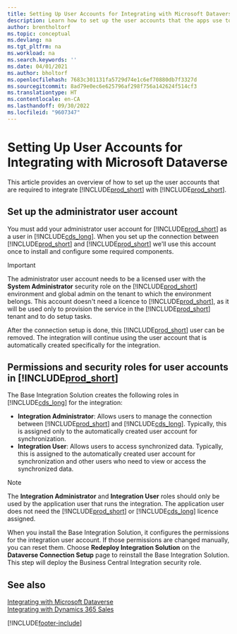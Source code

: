 ```yaml
---
title: Setting Up User Accounts for Integrating with Microsoft Dataverse | Microsoft Docs
description: Learn how to set up the user accounts that the apps use to exchange data, and that people use to access and synchronize data in the apps.
author: brentholtorf
ms.topic: conceptual
ms.devlang: na
ms.tgt_pltfrm: na
ms.workload: na
ms.search.keywords: ''
ms.date: 04/01/2021
ms.author: bholtorf
ms.openlocfilehash: 7683c301131fa5729d74e1c6ef70880db7f3327d
ms.sourcegitcommit: 8ad79e0ec6e625796af298f756a142624f514cf3
ms.translationtype: HT
ms.contentlocale: en-CA
ms.lasthandoff: 09/30/2022
ms.locfileid: "9607347"
---
```

# <a name="setting-up-user-accounts-for-integrating-with-microsoft-dataverse"></a>Setting Up User Accounts for Integrating with Microsoft Dataverse

This article provides an overview of how to set up the user accounts that are required to integrate [!INCLUDE[prod_short](includes/cds_long_md.md)] with [!INCLUDE[prod_short](includes/prod_short.md)].

## <a name="set-up-the-administrator-user-account"></a>Set up the administrator user account

You must add your administrator user account for [!INCLUDE[prod_short](includes/prod_short.md)] as a user in [!INCLUDE[cds_long](includes/cds_long_md.md)]. When you set up the connection between [!INCLUDE[prod_short](includes/prod_short.md)] and [!INCLUDE[prod_short](includes/cds_long_md.md)] we'll use this account once to install and configure some required components.

> [!IMPORTANT]
> The administrator user account needs to be a licensed user with the **System Administrator** security role on the [!INCLUDE[prod_short](includes/cds_long_md.md)] environment and global admin on the tenant to which the environment belongs. This account doesn't need a licence to [!INCLUDE[prod_short](includes/prod_short.md)], as it will be used only to provision the service in the [!INCLUDE[prod_short](includes/cds_long_md.md)] tenant and to do setup tasks.
>
> After the connection setup is done, this [!INCLUDE[prod_short](includes/cds_long_md.md)] user can be removed. The integration will continue using the user account that is automatically created specifically for the integration.

## <a name="permissions-and-security-roles-for-user-accounts-in-prod_short"></a>Permissions and security roles for user accounts in [!INCLUDE[prod_short](includes/cds_long_md.md)]

The Base Integration Solution creates the following roles in [!INCLUDE[cds_long](includes/cds_long_md.md)] for the integration:

* **Integration Administrator**: Allows users to manage the connection between [!INCLUDE[prod_short](includes/prod_short.md)] and [!INCLUDE[cds_long](includes/cds_long_md.md)]. Typically, this is assigned only to the automatically created user account for synchronization.
* **Integration User**: Allows users to access synchronized data. Typically, this is assigned to the automatically created user account for synchronization and other users who need to view or access the synchronized data.

> [!NOTE]
>
> The **Integration Administrator** and **Integration User** roles should only be used by the application user that runs the integration. The application user does not need the [!INCLUDE[prod_short](includes/prod_short.md)] or [!INCLUDE[cds_long](includes/cds_long_md.md)] licence assigned.

When you install the Base Integration Solution, it configures the permissions for the integration user account. If those permissions are changed manually, you can reset them. Choose **Redeploy Integration Solution** on the **Dataverse Connection Setup** page to reinstall the Base Integration Solution. This step will deploy the  Business Central Integration security role.

<!--
The following tables list the minimum permissions for the user accounts in [!INCLUDE[prod_short](includes/cds_long_md.md)].

### Minimum Permissions for the Administrator
The following table displays the minimum permissions on each tab for each security role that is required for the administrator user.

##### Customization
|Security Role|Access Level|Dynamics NAV 2018 and Earlier|Business Central <br> October 2018|Business Central <br> April 2019|
|----|----|-----|----|----|
|Model Driven App|Global|||Read|
|Plugin Assembly|Global|Read|Read|Read|
|Plugin Type|Global|Read|Read|Read|
|Relationship|Global|||Read|
|SDK Message|Global|Read|Read|Read|
|SDK Message Proessing Step|Global|Read|Read|Read|
|SDK Message Proessing Step Image|Global|Read|Read|Read|
|System From|Global|||Write|

##### Custom Entities
|Security Role|Access Level|Dynamics NAV 2018 and Earlier|Business Central <br> October 2018|Business Central <br> April 2020|
|----|----|-----|----|----|
|Business Central Account Statistics|Global|Read|Read|Read|
|Business Central Connection|Global|Create, Read, Write, Delete|Create, Read, Write, Delete|Create, Read, Write, Delete|
|Post Configuration|Global|||Write|

### Minimum Permissions for automatically created [!INCLUDE[prod_short](includes/prod_short.md)] Integration application user
The following table displays the minimum permissions on each tab for each security role that is required for the automatically created [!INCLUDE[prod_short](includes/prod_short.md)] Integration application user.

##### Core Records
|Security Role|Access Level|Dynamics NAV 2018 and Earlier|Business Central <br> October 2018|Business Central <br> April 2019|
|----|----|-----|----|----|
|Account|Global|Create, Read, Write, Append, Append To, Assign|Create, Read, Write, Append, Append To, Assign|Create, Read, Write, Append, Append To, Assign|
|Action Card|Global||Read|Read|
|Connection|Global|Read|Read|Read|
|Contact|Global|Create, Read, Write, Append, Append To|Create, Read, Write, Append, Append To|Create, Read, Write, Append, Append To|
|Note|Global|||Create, Read, Write, Delete Append, Assign|
|Opportunity|Global||Create, Read, Write, Append, Append To|Create, Read, Write, Append, Append To|
|Post|Global|||Create, Read, Append To|
|User Entity UI|User|Create, Read, Write|Create, Read, Write|Create, Read, Write|

##### Sales
|Security Role|Access Level|Dynamics NAV 2018 and Earlier|Business Central <br> October 2018|Business Central <br> April 2019|
|----|----|-----|----|----|
|Invoice|Global|Create, Read, Write, Append, Append To|Create, Read, Write, Append, Append To|Create, Read, Write, Append, Append To|
|Order|Global|Read, Write, Append To|Read, Write, Append To|Read, Write, Append, Append To, Assign|
|Product|Global|Create, Read, Write, Append, Append To|Create, Read, Write, Append, Append To|Create, Read, Write, Append, Append To|
|Property|Global|Read|Read|Read|
|Property Association|Global|Read|Read|Read|
|Property Option Set Item|Global|Read|Read|Read|
|Quote|Global|Read|Read|Read|

##### Service
|Security Role|Access Level|Dynamics NAV 2018 and Earlier|Business Central <br> October 2018|Business Central <br> April 2019|
|----|----|-----|----|----|
|Case|Global|Read|Read|Read|

##### Business Management
|Security Role|Access Level|Dynamics NAV 2018 and Earlier|Business Central <br> October 2018|Business Central <br> April 2019|
|----|----|-----|----|----|
|Currency|Global|Create, Read, Write|Create, Read, Write|Create, Read, Write|
|Organization|Global|Read, Write|Read, Write|Read, Write|
|Security Role|Global|||Read|
|User|Global|Create, Read, Write, Append, Append To|Create, Read, Write, Append, Append To|Create, Read, Write, Append, Append To|
|User Settings|Global|Create, Read, Write, Delete, Append To|Create, Read, Write, Delete, Append To|Create, Read, Write, Delete, Append To|
|Act on Behalf of Another User|Global|Yes|Yes|Yes|

##### Customization
|Security Role|Access Level|Dynamics NAV 2018 and Earlier|Business Central <br> October 2018|Business Central <br> April 2019|
|----|----|-----|----|----|
|Field|Global||Read|Read|
|Plug-in Assembly|Global|Read|Read|Read|
|Plug-in Type|Global|Read|Read|Read|
|SDK Message|Global|Read|Read|Read|
|SDK Message Processing Step|Global|Read|Read|Read|
|Web Resource|Global|Read|Read|Read|

##### Custom Entities
|Security Role|Access Level|Dynamics NAV 2018 and Earlier|Business Central <br> October 2018|Business Central <br> April 2019|
|----|----|-----|----|----|
|Dynamics 365 Business Central Account Statistics|Global|Create, Read, Write, Append To|Create, Read, Write, Append To|Create, Read, Write, Append To|
|Dynamics 365 Business Central Connection|Global|Read|Read|Read|

### Product Availability User
You can allow sales people to view inventory levels for the items they sell by granting them the permissions described in the following table.

##### Custom Entities
|Security Role|Access Level|Dynamics NAV 2018 and Earlier|Business Central <br> October 2018|Business Central <br> April 2019|
|----|----|-----|----|----|
|Dynamics 365 Business Central Account Statistics|Global|Create, Read, Write, Append To|Create, Read, Write, Append To|Create, Read, Write, Append To|
|Dynamics 365 Business Central Connection|Global|Read|Read|Read|

-->

## <a name="see-also"></a>See also 

[Integrating with Microsoft Dataverse](admin-common-data-service.md)  
[Integrating with Dynamics 365 Sales](admin-prepare-dynamics-365-for-sales-for-integration.md)  

[!INCLUDE[footer-include](includes/footer-banner.md)]
